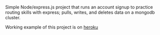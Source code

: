 Simple Node/express.js project that runs an account signup to practice routing skills with express; pulls, writes, and deletes data on a mongodb cluster. 

Working example of this project is on [heroku](https://simple-node-express-project.herokuapp.com/) 
